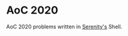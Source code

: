 # AoC 2020

AoC 2020 problems written in [Serenity's](https://github.com/serenityos/serenity) Shell.
